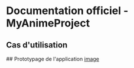 # Documentation officiel - MyAnimeProject

## Cas d'utilisation

## Prototypage de l'application 
[image](analyse/Project.png)